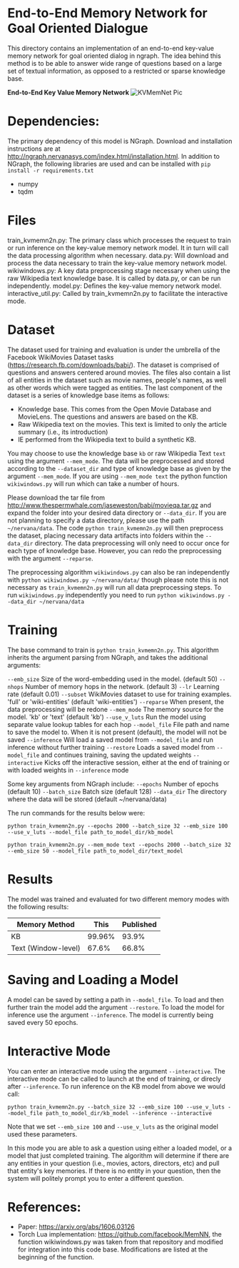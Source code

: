 # End-to-End Memory Network for Goal Oriented Dialogue
This directory contains an implementation of an end-to-end key-value memory network for goal oriented dialog in ngraph.
The idea behind this method is to be able to answer wide range of questions based on a large set of textual information, as opposed to a restricted or sparse knowledge base.

<b>End-to-End Key Value Memory Network</b>
![KVMemNet Pic](https://github.com/siyuanzhao/key-value-memory-networks/blob/master/key_value_mem.png)

# Dependencies:
The primary dependency of this model is NGraph. Download and installation instructions are at http://ngraph.nervanasys.com/index.html/installation.html.
In addition to NGraph, the following libraries are used and can be installed with ```pip install -r requirements.txt```
- numpy
- tqdm

# Files
train_kvmemn2n.py: The primary class which processes the request to train or run inference on the key-value memory network model. It in turn will call the data processing algorithm when necessary.
data.py: Will download and process the data necessary to train the key-value memory network model.
wikiwindows.py: A key data preprocessing stage necessary when using the raw Wikipedia text knowledge base. It is called by data.py, or can be run independently.
model.py: Defines the key-value memory network model.
interactive_util.py: Called by train_kvmemn2n.py to facilitate the interactive mode.


# Dataset
The dataset used for training and evaluation is under the umbrella of the Facebook WikiMovies Dataset tasks (https://research.fb.com/downloads/babi/). The dataset is comprised of questions and answers centered around movies. The files also contain a list of all entities in the dataset such as movie names, people's names, as well as other words which were tagged as entities. The last component of the dataset is a series of knowledge base items as follows:

- Knowledge base. This comes from the Open Movie Database and MovieLens. The questions and answers are based on the KB.
- Raw Wikipedia text on the movies. This text is limited to only the article summary (i.e., its introduction)
- IE performed from the Wikipedia text to build a synthetic KB.

You may choose to use the knowledge base `kb` or raw Wikipedia Text `text` using the argument `--mem_mode`.  The data will be preprocessed and stored according to the `--dataset_dir` and type of knowledge base as given by the argument `--mem_mode`. If you are using `--mem_mode text` the python function `wikiwindows.py` will run which can take a number of hours.  

Please download the tar file from http://www.thespermwhale.com/jaseweston/babi/movieqa.tar.gz and expand the folder into your desired data directory or `--data_dir`. If you are not planning to specify a data directory, please use the path `~/nervana/data`. The code `python train_kvmemn2n.py` will then preprocess the dataset, placing necessary data artifacts into folders within the `--data_dir` directory. The data preprocessing will only need to occur once for each type of knowledge base.  However, you can redo the preprocessing with the argument `--reparse`.

The preprocessing algorithm `wikiwindows.py` can also be ran independently with `python wikiwindows.py ~/nervana/data/` though please note this is not necessary as `train_kvmemn2n.py` will run all data preprocessing steps. To run `wikiwindows.py` independently you need to run `python wikiwindows.py --data_dir ~/nervana/data`


# Training
The base command to train is `python train_kvmemn2n.py`. This algorithm inherits the argument parsing from NGraph, and takes the additional arguments:

`--emb_size` Size of the word-embedding used in the model. (default 50)
`--nhops` Number of memory hops in the network. (default 3)
`--lr` Learning rate (default 0.01)
`--subset` WikiMovies dataset to use for training examples. 'full' or 'wiki-entities' (default 'wiki-entities')
`--reparse` When present, the data preprocessing will be redone
`--mem_mode` The memory source for the model. 'kb' or 'text' (default 'kb')
`--use_v_luts` Run the model using separate value lookup tables for each hop
`--model_file` File path and name to save the model to. When it is not present (default), the model will not be saved
`--inference` Will load a saved model from `--model_file` and run inference without further training
`--restore` Loads a saved model from `--model_file` and continues training, saving the updated weights
`--interactive` Kicks off the interactive session, either at the end of training or with loaded weights in `--inference` mode

Some key arguments from NGraph include:
`--epochs` Number of epochs (default 10)
`--batch_size` Batch size (default 128)
`--data_dir` The directory where the data will be stored (default ~/nervana/data)

The run commands for the results below were:
```
python train_kvmemn2n.py --epochs 2000 --batch_size 32 --emb_size 100 --use_v_luts --model_file path_to_model_dir/kb_model
```
```
python train_kvmemn2n.py --mem_mode text --epochs 2000 --batch_size 32 --emb_size 50 --model_file path_to_model_dir/text_model
```

# Results

The model was trained and evaluated for two different memory modes with the following results:

| Memory Method | This  | Published |  
|------|--------|-----------|
| KB    | 99.96%   | 93.9%     |
| Text (Window-level)    | 67.6%   | 66.8%     |

# Saving and Loading a Model

A model can be saved by setting a path in `--model_file`.  To load and then further train the model add the argument `--restore`. To load the model for inference use the argument `--inference`. The model is currently being saved every 50 epochs.

# Interactive Mode

You can enter an interactive mode using the argument `--interactive`. The interactive mode can be called to launch at the end of training, or direcly after `--inference`. To run inference on the KB model from above we would call:

```
python train_kvmemn2n.py --batch_size 32 --emb_size 100 --use_v_luts --model_file path_to_model_dir/kb_model --inference --interactive
```
Note that we set `--emb_size 100` and `--use_v_luts` as the original model used these parameters.

In this mode you are able to ask a question using either a loaded model, or a model that just completed training. The algorithm will determine if there are any entities in your question (i.e., movies, actors, directors, etc) and pull that entity's key memories. If there is no entity in your question, then the system will politely prompt you to enter a different question.

# References:
- Paper: https://arxiv.org/abs/1606.03126
- Torch Lua implementation: https://github.com/facebook/MemNN, the function wikiwindows.py was taken from that repository and modified for integration into this code base. Modifications are listed at the beginning of the function.
